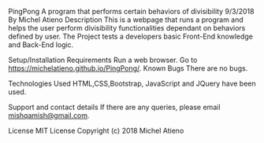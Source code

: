 PingPong
A program that performs certain behaviors of divisibility 9/3/2018
By Michel Atieno
Description
This is a webpage that runs a program and helps the user perform divisibility functionalities
dependant on behaviors defined by user. The Project tests a developers basic Front-End knowledge and Back-End logic.

Setup/Installation Requirements
Run a web browser.
Go to  https://michelatieno.github.io/PingPong/.
Known Bugs
There are no bugs.

Technologies Used
HTML,CSS,Bootstrap, JavaScript and JQuery have been used.

Support and contact details
If there are any queries, please email mishqamish@gmail.com.

License
MIT License Copyright (c) 2018 Michel Atieno
